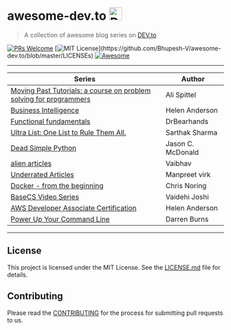 # awesome-dev.to <img src="https://d2fltix0v2e0sb.cloudfront.net/dev-badge.svg" alt="DEV Community" height="30" width="30">
> A collection of awesome blog series on [DEV.to](https://dev.to/)

[![PRs Welcome](https://img.shields.io/badge/PRs-welcome-brightgreen.svg?style=flat-square)](http://makeapullrequest.com) 
[![MIT License](https://img.shields.io/apm/l/atomic-design-ui.svg?)](https://github.com/Bhupesh-V/awesome-dev.to/blob/master/LICENSEs)
[![Awesome](https://cdn.rawgit.com/sindresorhus/awesome/d7305f38d29fed78fa85652e3a63e154dd8e8829/media/badge.svg)](https://github.com/topics/awesome)

---

| Series | Author |
|--------|--------|
| [Moving Past Tutorials: a course on problem solving for programmers ](https://dev.to/aspittel/moving-past-tutorials-a-course-on-problem-solving-for-programmers-3oa4) |Ali Spittel|
| [Business Intelligence](https://dev.to/helenanders26/thoughts-on-dashboard-design-383d) |Helen Anderson|
| [Functional fundamentals](https://dev.to/drbearhands/a-series-on-functional-fundamentals-48mb) |DrBearhands|
| [Ultra List: One List to Rule Them All.](https://dev.to/teamxenox/-ultra-list-one-list-to-rule-them-all-march-19-4p4f) |Sarthak Sharma|
| [Dead Simple Python](https://dev.to/codemouse92/introducing-dead-simple-python-563o) |Jason C. McDonald|
| [alien articles](https://dev.to/teamxenox/5-alien-articles-of-the-week-worth-reading--2aom) |Vaibhav|
| [Underrated Articles](https://dev.to/teamxenox/underrated-articles-on-devto-last-week-o2l) |Manpreet virk|
| [Docker - from the beginning](https://dev.to/azure/docker---from-the-beginning-part-i-28c6) |Chris Noring|
| [BaseCS Video Series](https://dev.to/vaidehijoshi/linked-lists--basecs-video-series--2le8) |Vaidehi Joshi|
| [AWS Developer Associate Certification](https://dev.to/helenanders26/the-journey-to-aws-certification-1bnn) |Helen Anderson|
| [Power Up Your Command Line](https://dev.to/_darrenburns/10-tools-to-power-up-your-command-line-4id4) |Darren Burns|

---

## License

This project is licensed under the MIT License. See the [LICENSE.md](LICENSE) file for details.

## Contributing

Please read the [CONTRIBUTING](CONTRIBUTING.md) for the process for submitting pull requests to us.

